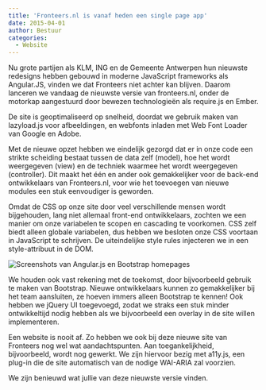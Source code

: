 ```yaml
---
title: 'Fronteers.nl is vanaf heden een single page app'
date: 2015-04-01
author: Bestuur
categories:
  - Website
---
```


Nu grote partijen als KLM, ING en de Gemeente Antwerpen hun nieuwste redesigns hebben gebouwd in moderne JavaScript frameworks als Angular.JS, vinden we dat Fronteers niet achter kan blijven. Daarom lanceren we vandaag de nieuwste versie van fronteers.nl, onder de motorkap aangestuurd door bewezen technologieën als require.js en Ember.

De site is geoptimaliseerd op snelheid, doordat we gebruik maken van lazyload.js voor afbeeldingen, en webfonts inladen met Web Font Loader van Google en Adobe.

Met de nieuwe opzet hebben we eindelijk gezorgd dat er in onze code een strikte scheiding bestaat tussen de data zelf (model), hoe het wordt weergegeven (view) en de techniek waarmee het wordt weergegeven (controller). Dit maakt het één en ander ook gemakkelijker voor de back-end ontwikkelaars van Fronteers.nl, voor wie het toevoegen van nieuwe modules een stuk eenvoudiger is geworden.

Omdat de CSS op onze site door veel verschillende mensen wordt bijgehouden, lang niet allemaal front-end ontwikkelaars, zochten we een manier om onze variabelen te scopen en cascading te voorkomen. CSS zelf biedt alleen globale variabelen, dus hebben we besloten onze CSS voortaan in JavaScript te schrijven. De uiteindelijke style rules injecteren we in een style-attribuut in de DOM.

![Screenshots van Angular.js en Bootstrap homepages](/_img/blog/2015/angularbootstrap.png)

We houden ook vast rekening met de toekomst, door bijvoorbeeld gebruik te maken van Bootstrap. Nieuwe ontwikkelaars kunnen zo gemakkelijker bij het team aansluiten, ze hoeven immers alleen Bootstrap te kennen! Ook hebben we jQuery UI toegevoegd, zodat we straks een stuk minder ontwikkeltijd nodig hebben als we bijvoorbeeld een overlay in de site willen implementeren.

Een website is nooit af. Zo hebben we ook bij deze nieuwe site van Fronteers nog wel wat aandachtspunten. Aan toegankelijkheid, bijvoorbeeld, wordt nog gewerkt. We zijn hiervoor bezig met a11y.js, een plug-in die de site automatisch van de nodige WAI-ARIA zal voorzien.

We zijn benieuwd wat jullie van deze nieuwste versie vinden.
